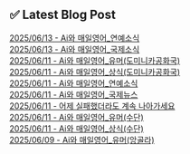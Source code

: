 
## ✅ Latest Blog Post
 
[2025/06/13 - Ai와 매일영어_연예소식](https://3hongstore.tistory.com/329) <br/>
[2025/06/13 - Ai와 매일영어_국제소식](https://3hongstore.tistory.com/328) <br/>
[2025/06/11 - Ai와 매일영어_유머(도미니카공화국)](https://3hongstore.tistory.com/327) <br/>
[2025/06/11 - Ai와 매일영어_상식(도미니카공화국)](https://3hongstore.tistory.com/326) <br/>
[2025/06/11 - Ai와 매일영어_연예소식](https://3hongstore.tistory.com/325) <br/>
[2025/06/11 - Ai와 매일영어_국제뉴스](https://3hongstore.tistory.com/324) <br/>
[2025/06/11 - 어제 실패했더라도 계속 나아가세요](https://3hongstore.tistory.com/323) <br/>
[2025/06/11 - Ai와 매일영어_유머(수단)](https://3hongstore.tistory.com/322) <br/>
[2025/06/11 - Ai와 매일영어_상식(수단)](https://3hongstore.tistory.com/321) <br/>
[2025/06/09 - Ai와 매일영어_유머(앙골라)](https://3hongstore.tistory.com/320) <br/>
